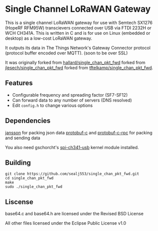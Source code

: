 # Single Channel LoRaWAN Gateway

This is a single channel LoRaWAN gateway for use with Semtech SX1276 (HopeRF RFM95W) transcievers connected over USB via FTDI 2232H or WCH CH341A. This is written in C and is for use on Linux (embedded or desktop) as a low-cost LoRaWAN gateway.

It outputs its data in The Things Network's Gateway Connector protocol (protocol buffer encoded over MQTT). (soon to be over SSL)

It was originally forked from [hallard/single_chan_pkt_fwd](https://github.com/hallard/single_chan_pkt_fwd) forked from [jlesech/single_chan_pkt_fwd](https://github.com/jlesech/single_chan_pkt_fwd) forked from [tftelkamp/single_chan_pkt_fwd](https://github.com/tftelkamp/single_chan_pkt_fwd).

## Features
* Configurable frequency and spreading factor (SF7-SF12)
* Can forward data to any number of servers (DNS resolved)
* Edit `config.h` to change various options

## Dependencies
[jansson](https://github.com/akheron/jansson) for packing json data
[protobuf-c](https://github.com/protobuf-c/protobuf-c) and [protobuf-c-rpc](https://github.com/protobuf-c/protobuf-c-rpc) for packing and sending data

You also need gschorcht's [spi-ch341-usb](https://github.com/gschorcht/spi-ch341-usb) kernel module installed.

## Building
```shell
git clone https://github.com/sealj553/single_chan_pkt_fwd.git
cd single_chan_pkt_fwd
make
sudo ./single_chan_pkt_fwd
```

## Liscense
base64.c and base64.h are licensed under the Revised BSD License

All other files licensed under the Eclipse Public License v1.0
